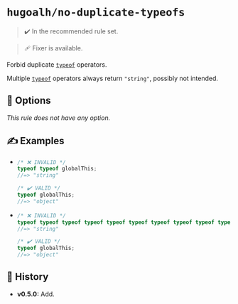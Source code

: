 # `hugoalh/no-duplicate-typeofs`

> ✔️ In the recommended rule set.

> 🩹 Fixer is available.

Forbid duplicate [`typeof`][ecmascript-typeof] operators.

Multiple [`typeof`][ecmascript-typeof] operators always return `"string"`, possibly not intended.

## 🔧 Options

*This rule does not have any option.*

## ✍️ Examples

- ```ts
  /* ❌ INVALID */
  typeof typeof globalThis;
  //=> "string"

  /* ✔️ VALID */
  typeof globalThis;
  //=> "object"
  ```
- ```ts
  /* ❌ INVALID */
  typeof typeof typeof typeof typeof typeof typeof typeof typeof typeof globalThis;
  //=> "string"

  /* ✔️ VALID */
  typeof globalThis;
  //=> "object"
  ```

## 📜 History

- **v0.5.0:** Add.

[ecmascript-typeof]: https://developer.mozilla.org/en-US/docs/Web/JavaScript/Reference/Operators/typeof
